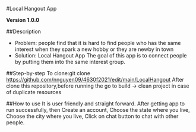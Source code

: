 #Local Hangout App

**Version 1.0.0**

##Description

- Problem: people find that it is hard to find people who has the same interest when they spark a new hobby or they are newby in town 
- Solution: Local Hangout App 
  The goal of this app is to connect people by putting them into the same interest group.

##Step-by-step 
To clone:git clone https://github.com/nnguyen09/4630f2021/edit/main/LocalHangout
After clone this repository,before running the go to build -> clean project in case of duplicate resources

##How to use 
It is user friendly and straight forward. 
After getting app to run successfully, then
  Create an account,
  Choose the state where you live,
  Choose the city where you live,
  Click on chat button to chat with other people.
